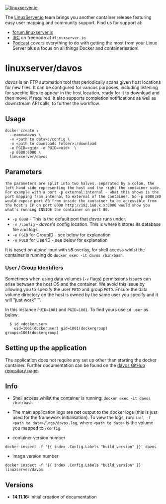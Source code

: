 [linuxserverurl]: https://linuxserver.io
[forumurl]: https://forum.linuxserver.io
[ircurl]: https://www.linuxserver.io/irc/
[podcasturl]: https://www.linuxserver.io/podcast/

[![linuxserver.io](https://raw.githubusercontent.com/linuxserver/docker-templates/master/linuxserver.io/img/linuxserver_medium.png)][linuxserverurl]

The [LinuxServer.io][linuxserverurl] team brings you another container release featuring easy user mapping and community support. Find us for support at:
* [forum.linuxserver.io][forumurl]
* [IRC][ircurl] on freenode at `#linuxserver.io`
* [Podcast][podcasturl] covers everything to do with getting the most from your Linux Server plus a focus on all things Docker and containerisation!

# linuxserver/davos

_davos_ is an FTP automation tool that periodically scans given host locations for new files. It can be configured for various purposes, including listening for specific files to appear in the host location, ready for it to download and then move, if required. It also supports completion notifications as well as downstream API calls, to further the workflow.

## Usage

```
docker create \
  --name=davos \
  -v <path to data>:/config \
  -v <path to downloads folder>:/download
  -e PGID=<gid> -e PUID=<uid>  \
  -p 8080:8080 \
  linuxserver/davos
```

## Parameters

`The parameters are split into two halves, separated by a colon, the left hand side representing the host and the right the container side.
For example with a port -p external:internal - what this shows is the port mapping from internal to external of the container.
So -p 8080:80 would expose port 80 from inside the container to be accessible from the host's IP on port 8080
http://192.168.x.x:8080 would show you what's running INSIDE the container on port 80.`


* `-p 8080` - This is the default port that _davos_ runs under.
* `-v /config` - _davos_'s config location. This is where it stores its database file and logs.
* `-e PGID` for GroupID - see below for explanation
* `-e PUID` for UserID - see below for explanation

It is based on alpine linux with s6 overlay, for shell access whilst the container is running do `docker exec -it davos /bin/bash`.

### User / Group Identifiers

Sometimes when using data volumes (`-v` flags) permissions issues can arise between the host OS and the container. We avoid this issue by allowing you to specify the user `PUID` and group `PGID`. Ensure the data volume directory on the host is owned by the same user you specify and it will "just work" ™.

In this instance `PUID=1001` and `PGID=1001`. To find yours use `id user` as below:

```
  $ id <dockeruser>
    uid=1001(dockeruser) gid=1001(dockergroup) groups=1001(dockergroup)
```

## Setting up the application

The application does not require any set up other than starting the docker container. Further documentation can be found on the [davos GitHub repository page](https://github.com/linuxserver/davos).

## Info

* Shell access whilst the container is running: `docker exec -it davos /bin/bash`
* The main application logs are **not** output to the docker logs (this is just used for the framework initialisation). To view the logs, run: `tail -f <path to data>/logs/davos.log`, where `<path to data>` is the volume you mapped to `/config`.

* container version number

`docker inspect -f '{{ index .Config.Labels "build_version" }}' davos`

* image version number

`docker inspect -f '{{ index .Config.Labels "build_version" }}' linuxserver/davos`

## Versions

+ **14.11.16:** Initial creation of documentation
